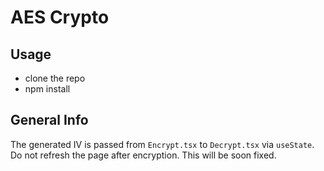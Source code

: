 # AES Crypto

## Usage

- clone the repo
- npm install

## General Info

The generated IV is passed from `Encrypt.tsx` to `Decrypt.tsx` via `useState`. Do not refresh the page after encryption.
This will be soon fixed.
